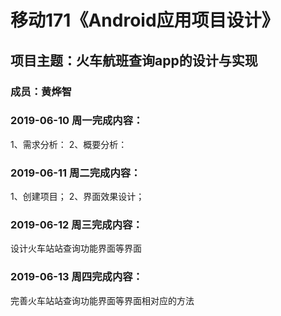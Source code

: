 # 移动171《Android应用项目设计》
## 项目主题：火车航班查询app的设计与实现
### 成员：黄烨智

### 2019-06-10 周一完成内容：
1、需求分析：
2、概要分析：

### 2019-06-11 周二完成内容：
1、创建项目；
2、界面效果设计；

### 2019-06-12 周三完成内容：
设计火车站站查询功能界面等界面

### 2019-06-13 周四完成内容：
完善火车站站查询功能界面等界面相对应的方法
